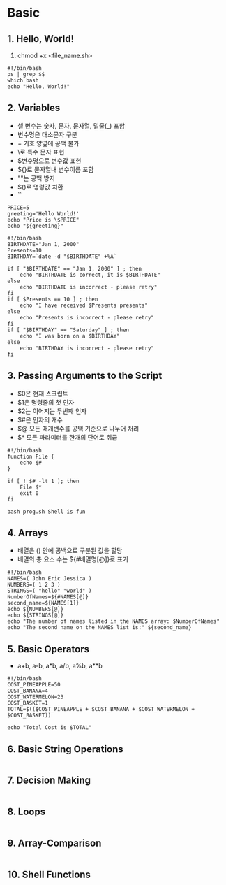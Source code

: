 # Basic

## 1. Hello, World!
1) chmod +x <file_name.sh>
```
#!/bin/bash
ps | grep $$
which bash
echo "Hello, World!"
```

## 2. Variables
- 셀 변수는 숫자, 문자, 문자열, 밑줄(_) 포함
- 변수명은 대소문자 구분
- = 기호 양옆에 공백 불가
- \로 특수 문자 표현
- $변수명으로 변수값 표현
- ${}로 문자열내 변수이름 포함
- ""는 공백 방지
- $()로 명령값 치환
- ``
```
PRICE=5
greeting='Hello World!'
echo "Price is \$PRICE"
echo "${greeting}"

#!/bin/bash
BIRTHDATE="Jan 1, 2000"
Presents=10
BIRTHDAY=`date -d "$BIRTHDATE" +%A`

if [ "$BIRTHDATE" == "Jan 1, 2000" ] ; then
    echo "BIRTHDATE is correct, it is $BIRTHDATE"
else
    echo "BIRTHDATE is incorrect - please retry"
fi
if [ $Presents == 10 ] ; then
    echo "I have received $Presents presents"
else
    echo "Presents is incorrect - please retry"
fi
if [ "$BIRTHDAY" == "Saturday" ] ; then
    echo "I was born on a $BIRTHDAY"
else
    echo "BIRTHDAY is incorrect - please retry"
fi
```

## 3. Passing Arguments to the Script
- $0은 현재 스크립트
- $1은 명령줄의 첫 인자
- $2는 이어지는 두번쨰 인자
- $#은 인자의 개수
- $@ 모든 매개변수를 공백 기준으로 나누어 처리
- $* 모든 파라미터를 한개의 단어로 취급
```
#!/bin/bash
function File {
    echo $#
}

if [ ! $# -lt 1 ]; then
    File $*
    exit 0
fi

bash prog.sh Shell is fun
```

## 4. Arrays
- 배열은 () 안에 공백으로 구분된 값을 할당
- 배열의 총 요소 수는 ${#배열명[@]}로 표기
```
#!/bin/bash
NAMES=( John Eric Jessica )
NUMBERS=( 1 2 3 )
STRINGS=( "hello" "world" )
NumberOfNames=${#NAMES[@]}
second_name=${NAMES[1]}
echo ${NUMBERS[@]}
echo ${STRINGS[@]}
echo "The number of names listed in the NAMES array: $NumberOfNames"
echo "The second name on the NAMES list is:" ${second_name}
```

## 5. Basic Operators
- a+b, a-b, a*b, a/b, a%b, a**b
```
#!/bin/bash
COST_PINEAPPLE=50
COST_BANANA=4
COST_WATERMELON=23
COST_BASKET=1
TOTAL=$(($COST_PINEAPPLE + $COST_BANANA + $COST_WATERMELON + $COST_BASKET))

echo "Total Cost is $TOTAL"
```

## 6. Basic String Operations

```
```

## 7. Decision Making

```
```

## 8. Loops

```
```

## 9. Array-Comparison

```
```

## 10. Shell Functions

```
```

